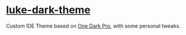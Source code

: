 # [luke-dark-theme](https://github.com/lukethacoder/luke-dark-theme)

Custom IDE Theme based on [One Dark Pro](https://github.com/Binaryify/OneDark-Pro), with some personal tweaks. 
